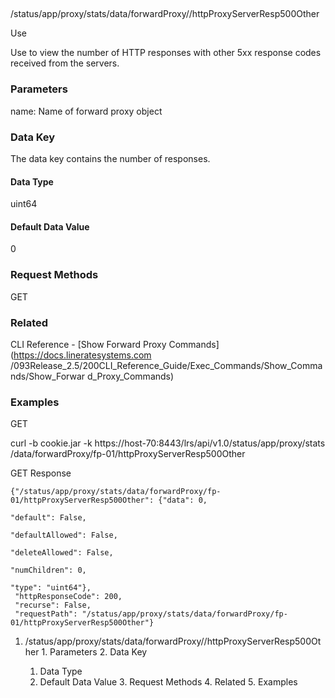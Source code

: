 ##
/status/app/proxy/stats/data/forwardProxy/<name>/httpProxyServerResp500Other

Use

Use to view the number of HTTP responses with other 5xx response codes
received from the servers.

### Parameters

name: Name of forward proxy object

### Data Key

The data key contains the number of responses.

#### Data Type

uint64

#### Default Data Value

0

### Request Methods

GET

### Related

CLI Reference - [Show Forward Proxy Commands](https://docs.lineratesystems.com
/093Release_2.5/200CLI_Reference_Guide/Exec_Commands/Show_Commands/Show_Forwar
d_Proxy_Commands)

### Examples

GET

curl -b cookie.jar -k https://host-70:8443/lrs/api/v1.0/status/app/proxy/stats
/data/forwardProxy/fp-01/httpProxyServerResp500Other

GET Response

    
    {"/status/app/proxy/stats/data/forwardProxy/fp-01/httpProxyServerResp500Other": {"data": 0,
                                                                                      "default": False,
                                                                                      "defaultAllowed": False,
                                                                                      "deleteAllowed": False,
                                                                                      "numChildren": 0,
                                                                                      "type": "uint64"},
     "httpResponseCode": 200,
     "recurse": False,
     "requestPath": "/status/app/proxy/stats/data/forwardProxy/fp-01/httpProxyServerResp500Other"}
    

  1. /status/app/proxy/stats/data/forwardProxy/<name>/httpProxyServerResp500Other
    1. Parameters
    2. Data Key
      1. Data Type
      2. Default Data Value
    3. Request Methods
    4. Related
    5. Examples

